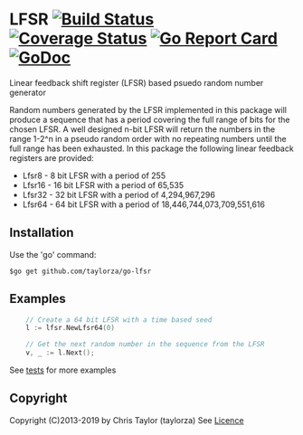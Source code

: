 # LFSR [![Build Status](https://travis-ci.org/taylorza/go-lfsr.svg?branch=master)](https://travis-ci.org/taylorza/go-lfsr) [![Coverage Status](https://coveralls.io/repos/github/taylorza/go-lfsr/badge.svg?branch=master)](https://coveralls.io/github/taylorza/go-lfsr?branch=master) [![Go Report Card](https://goreportcard.com/badge/github.com/taylorza/go-lfsr)](https://goreportcard.com/report/github.com/taylorza/go-lfsr) [![GoDoc](http://img.shields.io/badge/go-documentation-blue.svg?style=flat-square)](http://godoc.org/github.com/taylorza/go-lfsr) 
Linear feedback shift register (LFSR) based psuedo random number generator

Random numbers generated by the LFSR implemented in this package will produce a sequence that has a period covering the full range of bits for the chosen LFSR.
A well designed n-bit LFSR will return the numbers in the range 1-2^n in a pseudo random order with no repeating numbers until the full range has been exhausted.
In this package the following linear feedback registers are provided:
* Lfsr8 - 8 bit LFSR with a period of 255
* Lfsr16 - 16 bit LFSR with a period of 65,535
* Lfsr32 - 32 bit LFSR with a period of 4,294,967,296
* Lfsr64 - 64 bit LFSR with a period of 18,446,744,073,709,551,616

## Installation

Use the 'go' command:

    $go get github.com/taylorza/go-lfsr

## Examples

```go
    // Create a 64 bit LFSR with a time based seed
    l := lfsr.NewLfsr64(0)

    // Get the next random number in the sequence from the LFSR
    v, _ := l.Next();
```

See [tests](https://github.com/taylorza/go-lfsr/blob/master/lfsr_test.go) for more examples

## Copyright 
Copyright (C)2013-2019 by Chris Taylor (taylorza)
See [Licence](https://github.com/taylorza/go-lfsr/blob/master/LICENSE)
